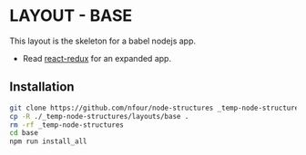 # LAYOUT - BASE

This layout is the skeleton for a babel nodejs app.

- Read [react-redux](/layouts/react-redux) for an expanded app.

## Installation
```sh
git clone https://github.com/nfour/node-structures _temp-node-structures
cp -R ./_temp-node-structures/layouts/base .
rm -rf _temp-node-structures
cd base
npm run install_all
```
